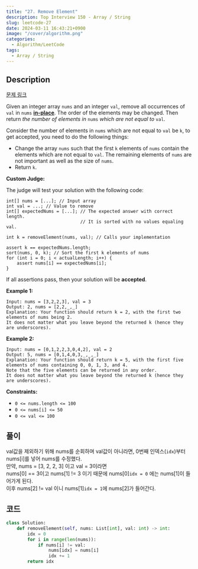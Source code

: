 ```yaml
---
title: "27. Remove Element"
description: Top Interview 150 - Array / String
slug: leetcode-27
date: 2024-03-11 16:43:21+0900
image: "/cover/algorithm.png"
categories:
  - Algorithm/LeetCode
tags:
  - Array / String
---
```


## Description

[문제 링크](https://leetcode.com/problems/remove-element/description/?envType=study-plan-v2&envId=top-interview-150)

Given an integer array `nums` and an integer `val`, remove all occurrences of
`val` in `nums` [**in-place**](https://en.wikipedia.org/wiki/In-place_algorithm). The order of the elements may be changed. Then return
_the number of elements in_ `nums` _which are not equal to_ `val`.

Consider the number of elements in `nums` which are not equal to `val` be
`k`, to get accepted, you need to do the following things:

- Change the array `nums` such that the first `k` elements of `nums`
  contain the elements which are not equal to `val`. The remaining elements of
  `nums` are not important as well as the size of `nums`.
- Return `k`.

**Custom Judge:**

The judge will test your solution with the following code:

```
int[] nums = [...]; // Input array
int val = ...; // Value to remove
int[] expectedNums = [...]; // The expected answer with correct length.
                            // It is sorted with no values equaling val.

int k = removeElement(nums, val); // Calls your implementation

assert k == expectedNums.length;
sort(nums, 0, k); // Sort the first k elements of nums
for (int i = 0; i < actualLength; i++) {
    assert nums[i] == expectedNums[i];
}

```

If all assertions pass, then your solution will be **accepted**.

**Example 1:**

```
Input: nums = [3,2,2,3], val = 3
Output: 2, nums = [2,2,_,_]
Explanation: Your function should return k = 2, with the first two elements of nums being 2.
It does not matter what you leave beyond the returned k (hence they are underscores).

```

**Example 2:**

```
Input: nums = [0,1,2,2,3,0,4,2], val = 2
Output: 5, nums = [0,1,4,0,3,_,_,_]
Explanation: Your function should return k = 5, with the first five elements of nums containing 0, 0, 1, 3, and 4.
Note that the five elements can be returned in any order.
It does not matter what you leave beyond the returned k (hence they are underscores).

```

**Constraints:**

- `0 <= nums.length <= 100`
- `0 <= nums[i] <= 50`
- `0 <= val <= 100`

## 풀이

val값을 제외하기 위해 nums를 순회하며 val값이 아니라면, 0번째 인덱스(`idx`)부터 nums[i]를 넣어 nums를 수정했다.  
만약, nums = [3, 2, 2, 3] 이고 val = 3이라면  
nums[0] == 3이고 nums[1] != 3 이기 때문에 nums[0]`idx = 0` 에는 nums[1]이 들어가게 된다.  
이후 nums[2] != val 이니 nums[1]`idx = 1`에 nums[2]가 들어간다.

## 코드

```python
class Solution:
    def removeElement(self, nums: List[int], val: int) -> int:
        idx = 0
        for i in range(len(nums)):
            if nums[i] != val:
                nums[idx] = nums[i]
                idx += 1
        return idx

```
